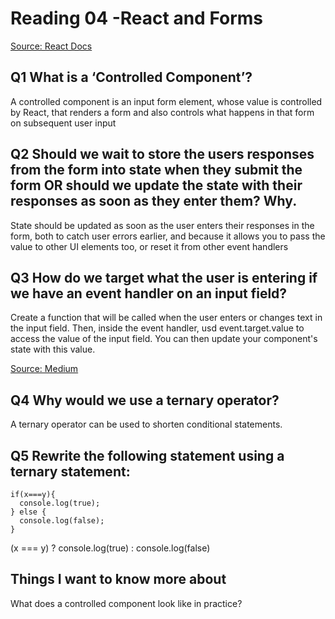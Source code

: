 # Reading 04 -React and Forms

[Source: React Docs](https://legacy.reactjs.org/docs/forms.html)

## Q1 What is a ‘Controlled Component’?

A controlled component is an input form element, whose value is controlled by React, that renders a form and also controls what happens in that form on subsequent user input

## Q2 Should we wait to store the users responses from the form into state when they submit the form OR should we update the state with their responses as soon as they enter them? Why.

State should be updated as soon as the user enters their responses in the form, both to catch user errors earlier, and because it allows you to pass the value to other UI elements too, or reset it from other event handlers

## Q3 How do we target what the user is entering if we have an event handler on an input field?

Create a function that will be called when the user enters or changes text in the input field. Then, inside the event handler, usd event.target.value to access the value of the input field. You can then update your component's state with this value.

[Source: Medium](https://codeburst.io/javascript-the-conditional-ternary-operator-explained-cac7218beeff)

## Q4 Why would we use a ternary operator?

A ternary operator can be used to shorten conditional statements. 

## Q5 Rewrite the following statement using a ternary statement:

    if(x===y){
      console.log(true);
    } else {
      console.log(false);
    }

(x === y) ? console.log(true) : console.log(false)

## Things I want to know more about

What does a controlled component look like in practice?
